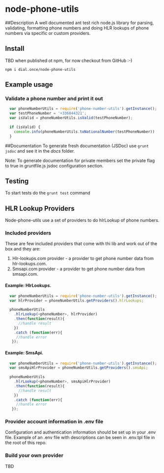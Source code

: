 # node-phone-utils

##Description
  A well documented ant test rich node.js library for parsing, validating, formatting phone numbers and doing HLR lookups of phone numbers via specific or custom providers. 

## Install
  TBD when published ot npm, for now checkout from GitHub :-)

  `npm i dial.once/node-phone-utils`

## Example usage
### Validate a phone number and print it out
```JavaScript
  var phoneNumberUtils = require('phone-number-utils').getInstance();
  var testPhoneNumber = '+336844321';
  var isValid = phoneNumberUtils.isValid(testPhoneNumber);
  
  if (isValid) {
    console.info(phoneNumberUtils.toNationalNumber(testPhoneNumber))
  }
```

##Documentation
To generate fresh documentation (JSDoc) use `grunt jsdoc` and see it in the *docs* folder.

Note: To generate documentation for private members set the private flag to true in gruntfile.js jsdoc configuration section.

## Testing
To start tests do the 
`grunt test` command


## HLR Lookup Providers
Node-phone-utils use a set of providers to do hlrLookup of phone numbers.
### Included providers
These are few included providers that come with thi lib and work out of the box and they are:

  1. Hlr-lookups.com provider - a provider to get phone number data from hlr-lookups.com.
  2. Smsapi.com provider - a provider to get phone number data from smsapi.com.

#### Example: HlrLookups.
```JavaScript
  var phoneNumberUtils = require('phone-number-utils').getInstance();
  var hlrProvider = phoneNumberUtils.getProviders().hlrLookups;
  
  phoneNumberUtils
    .hlrLookup(<phoneNumber>, hlrProvider)
    .then(function(result){
      //handle result
    })
    .catch (function(err){
     //handle error
   });
```

#### Example: SmsApi.
```JavaScript
  var phoneNumberUtils = require('phone-number-utils').getInstance();
  var smsApiHlrProvider = phoneNumberUtils.getProviders().smsApi;
  
  phoneNumberUtils
    .hlrLookup(<phoneNumber>, smsApiHlrProvider)
    .then(function(result){
      //handle result
    })
    .catch (function(err){
     //handle error
   });
```

### Provider account information in .env file
Configuration and authentication information should be set up in your .env file. Example of an .env file with descriptions can be seen in .env.tpl file in the root of this repo.
### Build your own provider
TBD
